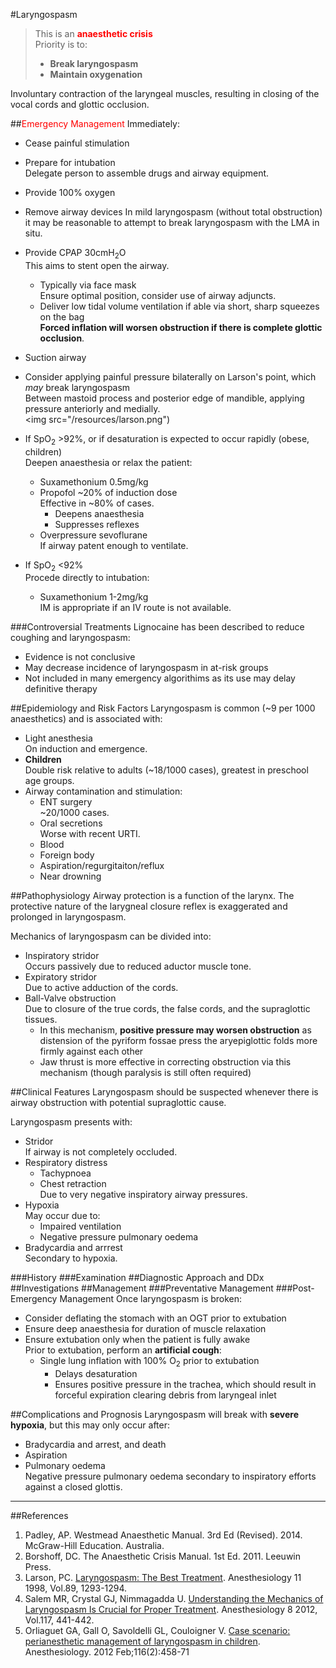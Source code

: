 #Laryngospasm

> This is an <span style="color:red">**anaesthetic crisis**</span>  
> Priority is to:
>* **Break laryngospasm**
>* **Maintain oxygenation**

Involuntary contraction of the laryngeal muscles, resulting in closing of the vocal cords and glottic occlusion.


##<span style="color:red">Emergency Management</span>
Immediately:
* Cease painful stimulation
* Prepare for intubation  
Delegate person to assemble drugs and airway equipment.

* Provide 100% oxygen
* Remove airway devices 
In mild laryngospasm (without total obstruction) it may be reasonable to attempt to break laryngospasm with the LMA in situ.
* Provide CPAP 30cmH<sub>2</sub>O  
This aims to stent open the airway.
	* Typically via face mask  
	Ensure optimal position, consider use of airway adjuncts.
	* Deliver low tidal volume ventilation if able via short, sharp squeezes on the bag  
	**Forced inflation will worsen obstruction if there is complete glottic occlusion**.
* Suction airway
* Consider applying painful pressure bilaterally on Larson's point, which *may* break laryngospasm  
Between mastoid process and posterior edge of mandible, applying pressure anteriorly and medially.  
<img src="/resources/larson.png")


* If SpO<sub>2</sub> >92%, or if desaturation is expected to occur rapidly (obese, children)  
Deepen anaesthesia or relax the patient:
	* Suxamethonium 0.5mg/kg
	* Propofol ~20% of induction dose  
	Effective in ~80% of cases.
		* Deepens anaesthesia
		* Suppresses reflexes
	* Overpressure sevoflurane  
	If airway patent enough to ventilate.


* If SpO<sub>2</sub> <92%  
Procede directly to intubation:
	* Suxamethonium 1-2mg/kg  
	IM is appropriate if an IV route is not available.

###Controversial Treatments
Lignocaine has been described to reduce coughing and laryngospasm:
* Evidence is not conclusive
* May decrease incidence of laryngospasm in at-risk groups
* Not included in many emergency algorithims as its use may delay definitive therapy

##Epidemiology and Risk Factors
Laryngospasm is common (~9 per 1000 anaesthetics) and is associated with:
* Light anesthesia  
On induction and emergence.
* **Children**  
Double risk relative to adults (~18/1000 cases), greatest in preschool age groups.
* Airway contamination and stimulation:
	* ENT surgery  
	~20/1000 cases.
	* Oral secretions  
	Worse with recent URTI.
	* Blood
	* Foreign body
	* Aspiration/regurgitaiton/reflux
	* Near drowning


##Pathophysiology
Airway protection is a function of the larynx. The protective nature of the larygneal closure reflex is exaggerated and prolonged in laryngospasm.

Mechanics of laryngospasm can be divided into:
* Inspiratory stridor  
Occurs passively due to reduced aductor muscle tone.
* Expiratory stridor  
Due to active adduction of the cords.
* Ball-Valve obstruction  
Due to closure of the true cords, the false cords, and the supraglottic tissues.
	* In this mechanism, **positive pressure may worsen obstruction** as distension of the pyriform fossae press the aryepiglottic folds more firmly against each other
	* Jaw thrust is more effective in correcting obstruction via this mechanism (though paralysis is still often required)


##Clinical Features
Laryngospasm should be suspected whenever there is airway obstruction with potential supraglottic cause.

Laryngospasm presents with:
* Stridor  
If airway is not completely occluded.
* Respiratory distress
	* Tachypnoea
	* Chest retraction  
	Due to very negative inspiratory airway pressures.
* Hypoxia  
May occur due to:
	* Impaired ventilation
	* Negative pressure pulmonary oedema
* Bradycardia and arrrest  
Secondary to hypoxia.


###History
###Examination
##Diagnostic Approach and DDx
##Investigations
##Management
###Preventative Management
###Post-Emergency Management
Once laryngospasm is broken:
* Consider deflating the stomach with an OGT prior to extubation
* Ensure deep anaesthesia for duration of muscle relaxation
* Ensure extubation only when the patient is fully awake  
Prior to extubation, perform an **artificial cough**:
	* Single lung inflation with 100% O<sub>2</sub> prior to extubation
		* Delays desaturation
		* Ensures positive pressure in the trachea, which should result in forceful expiration clearing debris from laryngeal inlet

##Complications and Prognosis
Laryngospasm will break with **severe hypoxia**, but this may only occur after:
* Bradycardia and arrest, and death
* Aspiration
* Pulmonary oedema  
Negative pressure pulmonary oedema secondary to inspiratory efforts against a closed glottis.


---

##References
1. Padley, AP. Westmead Anaesthetic Manual. 3rd Ed (Revised). 2014. McGraw-Hill Education. Australia.
2. Borshoff, DC. The Anaesthetic Crisis Manual. 1st Ed. 2011. Leeuwin Press.
3. Larson, PC. [Laryngospasm: The Best Treatment](http://anesthesiology.pubs.asahq.org/article.aspx?articleid=1947036). Anesthesiology 11 1998, Vol.89, 1293-1294.
4. Salem MR, Crystal GJ, Nimmagadda U. [Understanding the Mechanics of Laryngospasm Is Crucial for Proper Treatment](http://anesthesiology.pubs.asahq.org/article.aspx?articleid=1934249). Anesthesiology 8 2012, Vol.117, 441-442.
5. Orliaguet GA, Gall O, Savoldelli GL, Couloigner V. [Case scenario: perianesthetic management of laryngospasm in children](http://anesthesiology.pubs.asahq.org/article.aspx?articleid=1934030). Anesthesiology. 2012 Feb;116(2):458-71